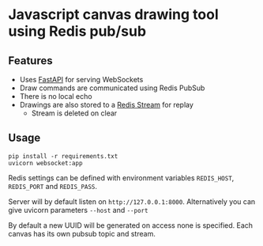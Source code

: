 # Javascript canvas drawing tool using Redis pub/sub

## Features
 * Uses [FastAPI](https://fastapi.tiangolo.com/) for serving WebSockets
 * Draw commands are communicated using Redis PubSub
 * There is no local echo
 * Drawings are also stored to a [Redis Stream](https://redis.io/docs/manual/data-types/streams/) for replay
   * Stream is deleted on clear

## Usage

```
pip install -r requirements.txt
uvicorn websocket:app
```

Redis settings can be defined with environment variables `REDIS_HOST`, `REDIS_PORT` and `REDIS_PASS`.

Server will by default listen on `http://127.0.0.1:8000`. Alternatively you can give uvicorn parameters `--host` and `--port`

By default a new UUID will be generated on access none is specified. Each canvas has its own pubsub topic and stream.
